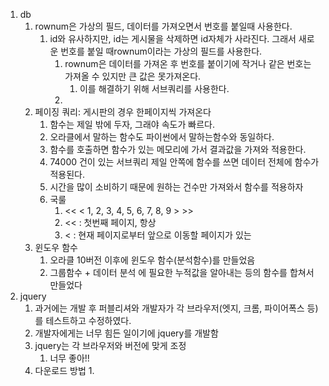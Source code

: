 1. db
   1. rownum은 가상의 필드, 데이터를 가져오면서 번호를 붙일때 사용한다.
      1. id와 유사하지만, id는 게시물을 삭제하면 id자체가 사라진다. 그래서 새로운 번호를 붙일 때rownum이라는 가상의 필드를  사용한다.
         1. rownum은 데이터를 가져온 후 번호를 붙이기에 작거나 같은 번호는 가져올 수 있지만 큰 값은 못가져온다.
            1. 이를 해결하기 위해 서브쿼리를 사용한다.
         2. 
   2. 페이징 쿼리: 게시판의 경우 한페이지씩 가져온다
      1. 함수는 제일 밖에 두자, 그래야 속도가 빠르다.
      2. 오라클에서 말하는 함수도 파이썬에서 말하는함수와 동일하다.
      3. 함수를 호출하면 함수가 있는 메모리에 가서 결과값을 가져와 적용한다.
      4. 74000 건이 있는 서브쿼리 제일 안쪽에 함수를 쓰면 데이터 전체에 함수가 적용된다.
      5. 시간을 많이 소비하기 때문에 원하는 건수만 가져와서 함수를 적용하자
      6. 국룰
         1. << < 1, 2, 3, 4, 5, 6, 7, 8, 9 > >>
         2. << : 첫번째 페이지, 항상
         3. < : 현재 페이지로부터 앞으로 이동할 페이지가 있는
   3. 윈도우 함수
      1. 오라클 10버전 이후에 윈도우 함수(분석함수)를 만들었음
      2. 그룹함수 + 데이터 분석 에 필요한 누적값을 알아내는 등의 함수를 합쳐서 만들었다
2. jquery
   1. 과거에는 개발 후 퍼블리셔와 개발자가 각 브라우저(엣지, 크롬, 파이어폭스 등)를 테스트하고 수정하였다.
   2. 개발자에게는 너무 힘든 일이기에 jquery를 개발함
   3. jquery는 각 브라우저와 버전에 맞게 조정
      1. 너무 좋아!!
   4. 다운로드 방법 
      1. 